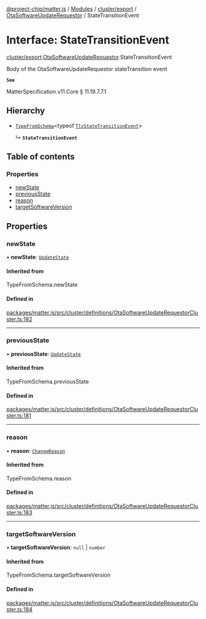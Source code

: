[@project-chip/matter.js](../README.md) / [Modules](../modules.md) / [cluster/export](../modules/cluster_export.md) / [OtaSoftwareUpdateRequestor](../modules/cluster_export.OtaSoftwareUpdateRequestor.md) / StateTransitionEvent

# Interface: StateTransitionEvent

[cluster/export](../modules/cluster_export.md).[OtaSoftwareUpdateRequestor](../modules/cluster_export.OtaSoftwareUpdateRequestor.md).StateTransitionEvent

Body of the OtaSoftwareUpdateRequestor stateTransition event

**`See`**

MatterSpecification.v11.Core § 11.19.7.7.1

## Hierarchy

- [`TypeFromSchema`](../modules/tlv_export.md#typefromschema)\<typeof [`TlvStateTransitionEvent`](../modules/cluster_export.OtaSoftwareUpdateRequestor.md#tlvstatetransitionevent)\>

  ↳ **`StateTransitionEvent`**

## Table of contents

### Properties

- [newState](cluster_export.OtaSoftwareUpdateRequestor.StateTransitionEvent.md#newstate)
- [previousState](cluster_export.OtaSoftwareUpdateRequestor.StateTransitionEvent.md#previousstate)
- [reason](cluster_export.OtaSoftwareUpdateRequestor.StateTransitionEvent.md#reason)
- [targetSoftwareVersion](cluster_export.OtaSoftwareUpdateRequestor.StateTransitionEvent.md#targetsoftwareversion)

## Properties

### newState

• **newState**: [`UpdateState`](../enums/cluster_export.OtaSoftwareUpdateRequestor.UpdateState.md)

#### Inherited from

TypeFromSchema.newState

#### Defined in

[packages/matter.js/src/cluster/definitions/OtaSoftwareUpdateRequestorCluster.ts:182](https://github.com/project-chip/matter.js/blob/904d0c9b952b91f28a21803759c5e5c66ee4d272/packages/matter.js/src/cluster/definitions/OtaSoftwareUpdateRequestorCluster.ts#L182)

___

### previousState

• **previousState**: [`UpdateState`](../enums/cluster_export.OtaSoftwareUpdateRequestor.UpdateState.md)

#### Inherited from

TypeFromSchema.previousState

#### Defined in

[packages/matter.js/src/cluster/definitions/OtaSoftwareUpdateRequestorCluster.ts:181](https://github.com/project-chip/matter.js/blob/904d0c9b952b91f28a21803759c5e5c66ee4d272/packages/matter.js/src/cluster/definitions/OtaSoftwareUpdateRequestorCluster.ts#L181)

___

### reason

• **reason**: [`ChangeReason`](../enums/cluster_export.OtaSoftwareUpdateRequestor.ChangeReason.md)

#### Inherited from

TypeFromSchema.reason

#### Defined in

[packages/matter.js/src/cluster/definitions/OtaSoftwareUpdateRequestorCluster.ts:183](https://github.com/project-chip/matter.js/blob/904d0c9b952b91f28a21803759c5e5c66ee4d272/packages/matter.js/src/cluster/definitions/OtaSoftwareUpdateRequestorCluster.ts#L183)

___

### targetSoftwareVersion

• **targetSoftwareVersion**: ``null`` \| `number`

#### Inherited from

TypeFromSchema.targetSoftwareVersion

#### Defined in

[packages/matter.js/src/cluster/definitions/OtaSoftwareUpdateRequestorCluster.ts:184](https://github.com/project-chip/matter.js/blob/904d0c9b952b91f28a21803759c5e5c66ee4d272/packages/matter.js/src/cluster/definitions/OtaSoftwareUpdateRequestorCluster.ts#L184)
